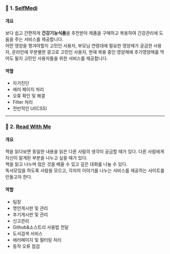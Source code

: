 ### :pushpin: 1. [SelfMedi](https://github.com/thdqudgns/SelfMedi)

#### 개요 
보다 쉽고 간편하게 **건강기능식품**을 추천받아 제품을 구매하고 복용하여 건강관리에 도움을 주는 서비스를 제공합니다.   
어떤 영양을 챙겨야할지 고민인 사용자, 부모님 연령대에 필요한 영양제가 궁금한 사용자, 온라인에 무분별한 광고로 고민인 사용자, 현재 복용 중인 영양제에 추가영양제를 먹어도 될지 고민인 사용자들을 위한 서비스를 제공합니다.

#### 역할
- 자가진단
- 에러 페이지 처리
- 오류 확인 및 해결
- Filter 처리
- 전반적인 UI(CSS)

---

### :pushpin: 2. [Read With Me](https://github.com/thdqudgns/ReadWithMe)

#### 개요  
책을 읽다보면 동일한 내용을 읽은 다른 사람의 생각이 궁금할 때가 있다. 다른 사람에게 자신이 알게된 부분을 나누고 싶을 때가 있다.   
책을 읽고 나누며 많은 것을 배울 수 있고 깊은 대화를 나눌 수 있다.   
독서모임을 하도록 사람을 모으고, 각자의 이야기를 나누는 서비스를 제공하는 사이트를 만들고자 한다. 


#### 역할
- 팀장
- 명언게시판 및 관리
- 후기게시판 및 관리
- 신고관리
- Github&소스트리 사용법 전달
- 도서검색 서비스
- 에러페이지 및 필터링 처리
- 동작 오류 점검
